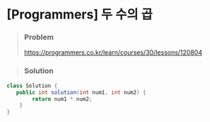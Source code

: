 # [Programmers] 두 수의 곱



> ### Problem
>
> https://programmers.co.kr/learn/courses/30/lessons/120804

> ### Solution

```java
class Solution {
   public int solution(int num1, int num2) {
        return num1 * num2;
    }
}
```

